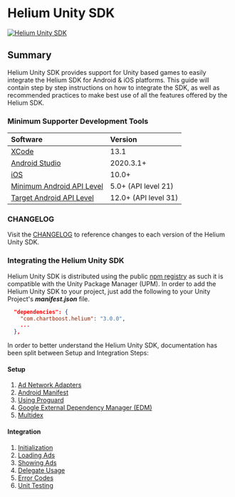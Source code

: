 # Helium Unity SDK

[![Helium Unity SDK](https://github.com/ChartBoost/helium-unity-sdk/actions/workflows/helium-unity.yml/badge.svg?branch=develop)](https://github.com/ChartBoost/helium-unity-sdk/actions/workflows/helium-unity.yml)

## Summary

Helium Unity SDK provides support for Unity based games to easily integrate the Helium SDK for Android & iOS platforms. This guide will contain step by step instructions on how to integrate the SDK, as well as recommended practices to make best use of all the features offered by the Helium SDK.

### Minimum Supporter Development Tools <a name="dev_tools"></a>

| Software                                                              | Version             |
| :---                                                                  | :---                |
| [XCode](https://developer.apple.com/xcode/)                           | 13.1                |
| [Android Studio](https://developer.android.com/studio)                | 2020.3.1+           |
| [iOS](https://www.apple.com/ios)                                      | 10.0+               |
| [Minimum Android API Level](https://developer.android.com/studio/releases/platforms#5.0) | 5.0+ (API level 21) |
| [Target Android API Level](https://developer.android.com/studio/releases/platforms#12) | 12.0+ (API level 31) |

### CHANGELOG
Visit the [CHANGELOG](com.chartboost.helium/CHANGELOG.md) to reference changes to each version of the Helium Unity SDK.

### Integrating the Helium Unity SDK

Helium Unity SDK is distributed using the public [npm registry](https://www.npmjs.com/search?q=com.chartboost) as such it is compatible with the Unity Package Manager (UPM). In order to add the Helium Unity SDK to your project, just add the following to your Unity Project's ***manifest.json*** file.

```json
  "dependencies": {
    "com.chartboost.helium": "3.0.0",
    ...
  },
```

In order to better understand the Helium Unity SDK, documentation has been split between Setup and Integration Steps:

#### Setup
1. [Ad Network Adapters](com.chartboost.helium/Documentation/setup/ad-adapters.md)
2. [Android Manifest](com.chartboost.helium/Documentation/setup/androidmanifest.md)
2. [Using Proguard](com.chartboost.helium/Documentation/setup/using-proguard.md)
3. [Google External Dependency Manager (EDM)](com.chartboost.helium/Documentation/setup/edm.md)
4. [Multidex](com.chartboost.helium/Documentation/setup/multidex.md)

#### Integration

1. [Initialization](com.chartboost.helium/Documentation/integration/initialization.md)
2. [Loading Ads](com.chartboost.helium/Documentation/integration/loading-ads.md)
3. [Showing Ads](com.chartboost.helium/Documentation/integration/showing-ads.md)
4. [Delegate Usage](com.chartboost.helium/Documentation/integration/delegate-usage.md)
5. [Error Codes](com.chartboost.helium/Documentation/integration/error-codes.md)
6. [Unit Testing](com.chartboost.helium/Documentation/integration/unit-testing.md)
